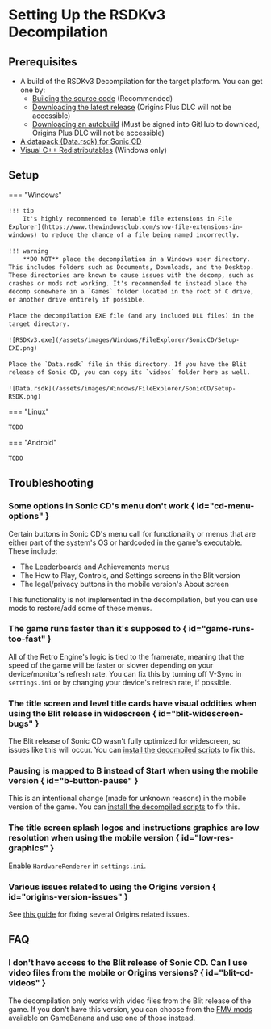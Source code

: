 # Setting Up the RSDKv3 Decompilation

## Prerequisites
- A build of the RSDKv3 Decompilation for the target platform. You can get one by:
    - [Building the source code](Building.md) (Recommended)
    - [Downloading the latest release](https://github.com/RSDKModding/RSDKv3-Decompilation/releases/latest) (Origins Plus DLC will not be accessible)
    - [Downloading an autobuild](https://github.com/RSDKModding/RSDKv3-Decompilation/actions) (Must be signed into GitHub to download, Origins Plus DLC will not be accessible)
- [A datapack (Data.rsdk) for Sonic CD](../../Games/SonicCD/Datapack.md)
- [Visual C++ Redistributables](https://learn.microsoft.com/en-us/cpp/windows/latest-supported-vc-redist?view=msvc-170#latest-microsoft-visual-c-redistributable-version) (Windows only)

## Setup
=== "Windows"

    !!! tip
        It's highly recommended to [enable file extensions in File Explorer](https://www.thewindowsclub.com/show-file-extensions-in-windows) to reduce the chance of a file being named incorrectly.

    !!! warning
        **DO NOT** place the decompilation in a Windows user directory. This includes folders such as Documents, Downloads, and the Desktop. These directories are known to cause issues with the decomp, such as crashes or mods not working. It's recommended to instead place the decomp somewhere in a `Games` folder located in the root of C drive, or another drive entirely if possible.

    Place the decompilation EXE file (and any included DLL files) in the target directory.

    ![RSDKv3.exe](/assets/images/Windows/FileExplorer/SonicCD/Setup-EXE.png)

    Place the `Data.rsdk` file in this directory. If you have the Blit release of Sonic CD, you can copy its `videos` folder here as well.

    ![Data.rsdk](/assets/images/Windows/FileExplorer/SonicCD/Setup-RSDK.png)

=== "Linux"

    TODO

=== "Android"

    TODO

## Troubleshooting

### Some options in Sonic CD's menu don't work { id="cd-menu-options" }

Certain buttons in Sonic CD's menu call for functionality or menus that are either part of the system's OS or hardcoded in the game's executable. These include:

- The Leaderboards and Achievements menus
- The How to Play, Controls, and Settings screens in the Blit version
- The legal/privacy buttons in the mobile version's About screen

This functionality is not implemented in the decompilation, but you can use mods to restore/add some of these menus.

### The game runs faster than it's supposed to { id="game-runs-too-fast" }

All of the Retro Engine's logic is tied to the framerate, meaning that the speed of the game will be faster or slower depending on your device/monitor's refresh rate. You can fix this by turning off V-Sync in `settings.ini` or by changing your device's refresh rate, if possible.

### The title screen and level title cards have visual oddities when using the Blit release in widescreen { id="blit-widescreen-bugs" }

The Blit release of Sonic CD wasn't fully optimized for widescreen, so issues like this will occur. You can [install the decompiled scripts] to fix this.

### Pausing is mapped to B instead of Start when using the mobile version { id="b-button-pause" }

This is an intentional change (made for unknown reasons) in the mobile version of the game. You can [install the decompiled scripts] to fix this.

  [install the decompiled scripts]: ModSetup.md#decompiled-scripts

### The title screen splash logos and instructions graphics are low resolution when using the mobile version { id="low-res-graphics" }

Enable `HardwareRenderer` in `settings.ini`.

### Various issues related to using the Origins version { id="origins-version-issues" }

See [this guide](https://gamebanana.com/tuts/16686) for fixing several Origins related issues.

## FAQ

### I don't have access to the Blit release of Sonic CD. Can I use video files from the mobile or Origins versions? { id="blit-cd-videos" }

The decompilation only works with video files from the Blit release of the game. If you don't have this version, you can choose from the [FMV mods](https://gamebanana.com/mods/cats/19077) available on GameBanana and use one of those instead.
